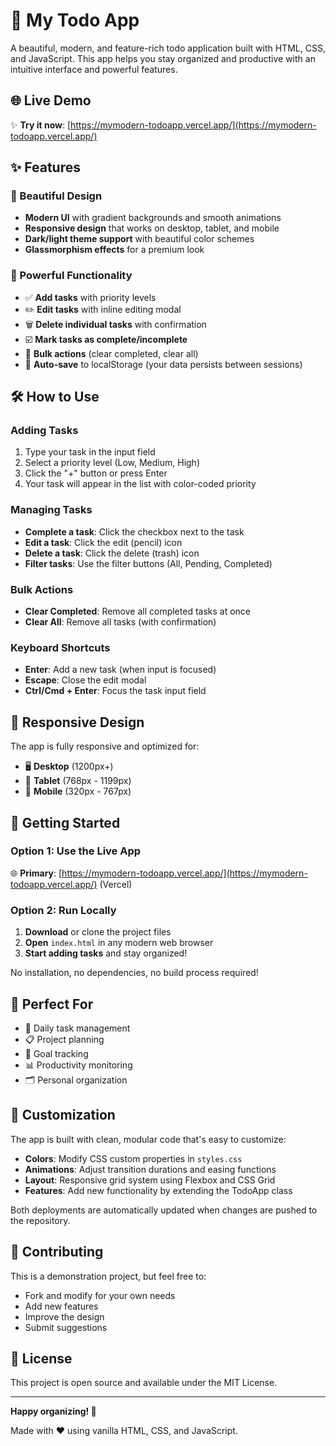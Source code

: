# 🎯 My Todo App

A beautiful, modern, and feature-rich todo application built with HTML, CSS, and JavaScript. This app helps you stay organized and productive with an intuitive interface and powerful features.

## 🌐 Live Demo

✨ **Try it now**: [https://mymodern-todoapp.vercel.app/](https://mymodern-todoapp.vercel.app/)

## ✨ Features

### 🎨 Beautiful Design
- **Modern UI** with gradient backgrounds and smooth animations
- **Responsive design** that works on desktop, tablet, and mobile
- **Dark/light theme support** with beautiful color schemes
- **Glassmorphism effects** for a premium look

### 🚀 Powerful Functionality
- ✅ **Add tasks** with priority levels
- ✏️ **Edit tasks** with inline editing modal
- 🗑️ **Delete individual tasks** with confirmation
- ☑️ **Mark tasks as complete/incomplete**
- 🧹 **Bulk actions** (clear completed, clear all)
- 💾 **Auto-save** to localStorage (your data persists between sessions)

## 🛠️ How to Use

### Adding Tasks
1. Type your task in the input field
2. Select a priority level (Low, Medium, High)
3. Click the "+" button or press Enter
4. Your task will appear in the list with color-coded priority

### Managing Tasks
- **Complete a task**: Click the checkbox next to the task
- **Edit a task**: Click the edit (pencil) icon
- **Delete a task**: Click the delete (trash) icon
- **Filter tasks**: Use the filter buttons (All, Pending, Completed)

### Bulk Actions
- **Clear Completed**: Remove all completed tasks at once
- **Clear All**: Remove all tasks (with confirmation)

### Keyboard Shortcuts
- **Enter**: Add a new task (when input is focused)
- **Escape**: Close the edit modal
- **Ctrl/Cmd + Enter**: Focus the task input field

## 📱 Responsive Design

The app is fully responsive and optimized for:
- 🖥️ **Desktop** (1200px+)
- 📱 **Tablet** (768px - 1199px)
- 📲 **Mobile** (320px - 767px)
## 🚀 Getting Started

### Option 1: Use the Live App
🌐 **Primary**: [https://mymodern-todoapp.vercel.app/](https://mymodern-todoapp.vercel.app/) (Vercel)  

### Option 2: Run Locally
1. **Download** or clone the project files
2. **Open** `index.html` in any modern web browser
3. **Start adding tasks** and stay organized!

No installation, no dependencies, no build process required!
## 🎯 Perfect For

- 📝 Daily task management
- 📋 Project planning
- 🎯 Goal tracking
- 📊 Productivity monitoring
- 🗂️ Personal organization

## 🔧 Customization

The app is built with clean, modular code that's easy to customize:

- **Colors**: Modify CSS custom properties in `styles.css`
- **Animations**: Adjust transition durations and easing functions
- **Layout**: Responsive grid system using Flexbox and CSS Grid
- **Features**: Add new functionality by extending the TodoApp class

Both deployments are automatically updated when changes are pushed to the repository.

## 🤝 Contributing

This is a demonstration project, but feel free to:
- Fork and modify for your own needs
- Add new features
- Improve the design
- Submit suggestions

## 📄 License

This project is open source and available under the MIT License.

---

**Happy organizing! 🎉**

Made with ❤️ using vanilla HTML, CSS, and JavaScript.
